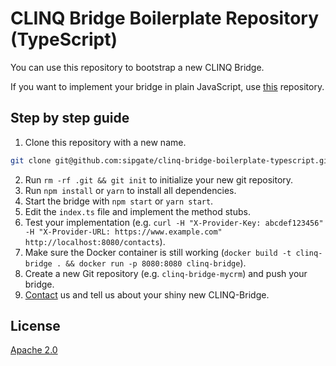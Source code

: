 # CLINQ Bridge Boilerplate Repository (TypeScript)

You can use this repository to bootstrap a new CLINQ Bridge.

If you want to implement your bridge in plain JavaScript, use [this](https://github.com/sipgate/clinq-bridge-boilerplate) repository.

## Step by step guide

1.  Clone this repository with a new name.

```bash
git clone git@github.com:sipgate/clinq-bridge-boilerplate-typescript.git clinq-bridge-mycrm
```

2.  Run `rm -rf .git && git init` to initialize your new git repository.
3.  Run `npm install` or `yarn` to install all dependencies.
4.  Start the bridge with `npm start` or `yarn start`.
5.  Edit the `index.ts` file and implement the method stubs.
6.  Test your implementation (e.g. `curl -H "X-Provider-Key: abcdef123456" -H "X-Provider-URL: https://www.example.com" http://localhost:8080/contacts`).
7.  Make sure the Docker container is still working (`docker build -t clinq-bridge . && docker run -p 8080:8080 clinq-bridge`).
8.  Create a new Git repository (e.g. `clinq-bridge-mycrm`) and push your bridge.
9.  [Contact](mailto:hello@clinq.com) us and tell us about your shiny new CLINQ-Bridge.

## License

[Apache 2.0](LICENSE)
